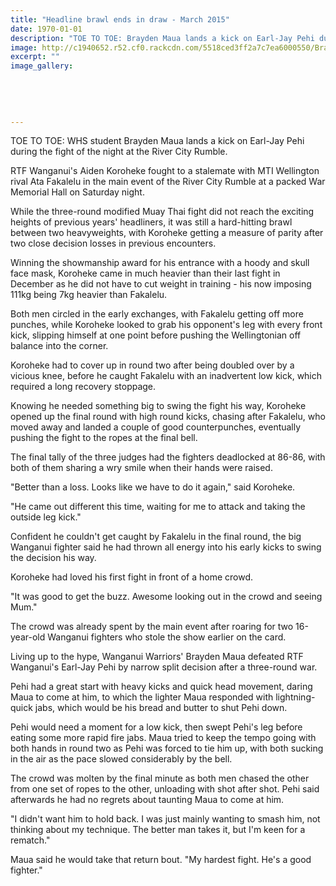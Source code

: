 ```yaml
---
title: "Headline brawl ends in draw - March 2015"
date: 1970-01-01
description: "TOE TO TOE: Brayden Maua lands a kick on Earl-Jay Pehi during the fight of the night at the River City Rumble, from Wanganui Chronicle article 30/3/15..."
image: http://c1940652.r52.cf0.rackcdn.com/5518ced3ff2a7c7ea6000550/BraydenMaua,RiverCityRumble30,3.jpg
excerpt: ""
image_gallery:
    
    
    
    
    
---
```


<p><span>TOE TO TOE: WHS student Brayden Maua lands a kick on Earl-Jay Pehi during the fight of the night at the River City Rumble.</span></p>
<p>RTF Wanganui's Aiden Koroheke fought to a stalemate with MTI Wellington rival Ata Fakalelu in the main event of the River City Rumble at a packed War Memorial Hall on Saturday night.</p>
<p>While the three-round modified Muay Thai fight did not reach the exciting heights of previous years' headliners, it was still a hard-hitting brawl between two heavyweights, with Koroheke getting a measure of parity after two close decision losses in previous encounters.</p>
<p>Winning the showmanship award for his entrance with a hoody and skull face mask, Koroheke came in much heavier than their last fight in December as he did not have to cut weight in training - his now imposing 111kg being 7kg heavier than Fakalelu.</p>
<p>Both men circled in the early exchanges, with Fakalelu getting off more punches, while Koroheke looked to grab his opponent's leg with every front kick, slipping himself at one point before pushing the Wellingtonian off balance into the corner.</p>
<p>Koroheke had to cover up in round two after being doubled over by a vicious knee, before he caught Fakalelu with an inadvertent low kick, which required a long recovery stoppage.</p>
<p>Knowing he needed something big to swing the fight his way, Koroheke opened up the final round with high round kicks, chasing after Fakalelu, who moved away and landed a couple of good counterpunches, eventually pushing the fight to the ropes at the final bell.</p>
<p>The final tally of the three judges had the fighters deadlocked at 86-86, with both of them sharing a wry smile when their hands were raised.</p>
<p>"Better than a loss. Looks like we have to do it again," said Koroheke.</p>
<p>"He came out different this time, waiting for me to attack and taking the outside leg kick."</p>
<p>Confident he couldn't get caught by Fakalelu in the final round, the big Wanganui fighter said he had thrown all energy into his early kicks to swing the decision his way.</p>
<p>Koroheke had loved his first fight in front of a home crowd.</p>
<p>"It was good to get the buzz. Awesome looking out in the crowd and seeing Mum."</p>
<p>The crowd was already spent by the main event after roaring for two 16-year-old Wanganui fighters who stole the show earlier on the card.</p>
<p>Living up to the hype, Wanganui Warriors' Brayden Maua defeated RTF Wanganui's Earl-Jay Pehi by narrow split decision after a three-round war.</p>
<p>Pehi had a great start with heavy kicks and quick head movement, daring Maua to come at him, to which the lighter Maua responded with lightning-quick jabs, which would be his bread and butter to shut Pehi down.</p>
<p>Pehi would need a moment for a low kick, then swept Pehi's leg before eating some more rapid fire jabs. Maua tried to keep the tempo going with both hands in round two as Pehi was forced to tie him up, with both sucking in the air as the pace slowed considerably by the bell.</p>
<p>The crowd was molten by the final minute as both men chased the other from one set of ropes to the other, unloading with shot after shot. Pehi said afterwards he had no regrets about taunting Maua to come at him.</p>
<p>"I didn't want him to hold back. I was just mainly wanting to smash him, not thinking about my technique. The better man takes it, but I'm keen for a rematch."</p>
<p>Maua said he would take that return bout. "My hardest fight. He's a good fighter."</p>

